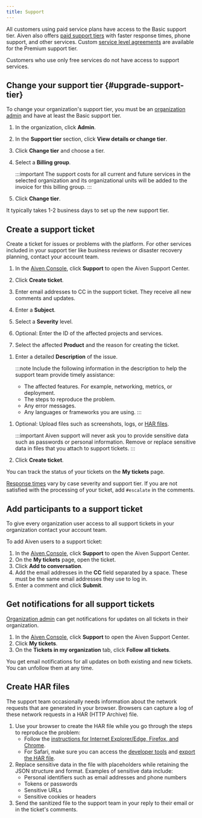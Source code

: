 ```yaml
---
title: Support
---
```


All customers using paid service plans have access to the Basic support tier. Aiven also offers [paid support tiers](https://aiven.io/support-services) with faster response times, phone support, and other services. Custom [service level agreements](https://aiven.io/sla) are available for the Premium support tier.

Customers who use only free services do not have access to support services.

## Change your support tier {#upgrade-support-tier}

To change your organization's support tier, you must be an
[organization admin](/docs/platform/concepts/permissions#organization-roles-and-permissions)
and have at least the Basic support tier.

1.  In the organization, click **Admin**.

1.  In the **Support tier** section, click **View details or change tier**.

1.  Click **Change tier** and choose a tier.

1.  Select a **Billing group**.

    :::important
    The support costs for all current and future services in the
    selected organization and its organizational units will be
    added to the invoice for this billing group.
    :::

1.  Click **Change tier**.

It typically takes 1-2 business days to set up the new support tier.

## Create a support ticket

Create a ticket for issues or problems with the platform. For other services included
in your support tier like business reviews or disaster recovery planning, contact
your account team.

1.  In the [Aiven Console](https://console.aiven.io/), click **Support**
    to open the Aiven Support Center.

1.  Click **Create ticket**.

1.  Enter email addresses to CC in the support ticket. They receive all new comments
    and updates.

1.  Enter a **Subject**.

1.  Select a **Severity** level.

1.  Optional: Enter the ID of the affected projects and services.

1.  Select the affected **Product** and the reason for creating the ticket.

<!-- vale off -->

1.  Enter a detailed **Description** of the issue.

    :::note
    Include the following information in the description to help the
    support team provide timely assistance:

    -   The affected features. For example, networking, metrics, or deployment.
    -   The steps to reproduce the problem.
    -   Any error messages.
    -   Any languages or frameworks you are using.
    :::

<!-- vale on -->

1.  Optional: Upload files such as screenshots, logs, or [HAR files](#create-har-files).

    :::important
    Aiven support will never ask you to provide sensitive data such as
    passwords or personal information. Remove or replace sensitive data
    in files that you attach to support tickets.
    :::

1.  Click **Create ticket**.

You can track the status of your tickets on the **My tickets** page.

[Response times](https://aiven.io/support-services) vary by case
severity and support tier. If you are not satisfied with the processing
of your ticket, add `#escalate` in the comments.

## Add participants to a support ticket

To give every organization user access to all support
tickets in your organization contact your account team.

To add Aiven users to a support ticket:

1.  In the [Aiven Console](https://console.aiven.io/), click **Support**
    to open the Aiven Support Center.
1.  On the **My tickets** page, open the ticket.
1.  Click **Add to conversation**.
1.  Add the email addresses in the **CC** field separated by a space.
    These must be the same email addresses they use to log in.
1.  Enter a comment and click **Submit**.

## Get notifications for all support tickets

[Organization admin](/docs/platform/concepts/permissions#organization-roles-and-permissions)
can get notifications for updates on all tickets in their organization.

1.  In the [Aiven Console](https://console.aiven.io/), click **Support**
    to open the Aiven Support Center.
1.  Click **My tickets**.
1.  On the **Tickets in my organization** tab, click **Follow all tickets**.

You get email notifications for all updates on both existing and
new tickets. You can unfollow them at any time.

## Create HAR files

The support team occasionally needs information about the network requests that
are generated in your browser. Browsers can capture a log of these network requests
in a HAR (HTTP Archive) file.

1.  Use your browser to create the HAR file while you go through the
    steps to reproduce the problem:
    -   Follow the
        [instructions for Internet Explorer/Edge, Firefox, and Chrome](https://toolbox.googleapps.com/apps/har_analyzer/).
    -   For Safari, make sure you can access the
        [developer tools](https://support.apple.com/en-ie/guide/safari/sfri20948/mac)
        and [export the HAR file](https://webkit.org/web-inspector/network-tab/).
1.  Replace sensitive data in the file with placeholders while retaining
    the JSON structure and format. Examples of sensitive data include:
    -   Personal identifiers such as email addresses and phone numbers
    -   Tokens or passwords
    -   Sensitive URLs
    -   Sensitive cookies or headers
1.  Send the sanitized file to the support team in your reply to their
    email or in the ticket's comments.
